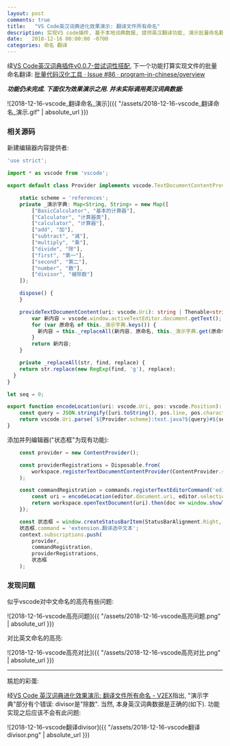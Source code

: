 ```yaml
---
layout: post
comments: true
title:   "VS Code英汉词典进化效果演示: 翻译文件所有命名"
description: 实现VS code插件, 基于本地词典数据, 提供英汉翻译功能, 演示批量命名翻译功能. Demonstrate a new feature in vscode extension to translate English word or phrase to Chinese, by supporting translating all identifiers in a file.
date:   2018-12-16 00:00:00 -0700
categories: 命名 翻译
---
```


续[VS Code英汉词典插件v0.0.7-尝试词性搭配](https://zhuanlan.zhihu.com/p/51525136), 下一个功能打算实现文件的批量命名翻译: [批量代码汉化工具 · Issue #86 · program-in-chinese/overview](https://github.com/program-in-chinese/overview/issues/86#issuecomment-436745681)

***功能仍未完成. 下面仅为效果演示之用. 并未实际调用英汉词典数据:***

![2018-12-16-vscode_翻译命名_演示]({{ "/assets/2018-12-16-vscode_翻译命名_演示.gif" | absolute_url }})

### 相关源码

新建编辑器内容提供者:
```typescript
'use strict';

import * as vscode from 'vscode';

export default class Provider implements vscode.TextDocumentContentProvider{

	static scheme = 'references';
	private _演示字典: Map<String, String> = new Map([
		["BasicCalculator", "基本的计算器"],
		["Calculator", "计算器类"],
		["calculator", "计算器"],
		["add", "加"],
		["subtract", "減"],
		["multiply", "乘"],
		["divide", "除"],
		["first", "第一"],
		["second", "第二"],
		["number", "数"],
		["divisor", "被除数"]
	]);

	dispose() {
	}

	provideTextDocumentContent(uri: vscode.Uri): string | Thenable<string> {
		var 新内容 = vscode.window.activeTextEditor.document.getText();
		for (var 原命名 of this._演示字典.keys()) {
		  新内容 = this._replaceAll(新内容, 原命名, this._演示字典.get(原命名));
		}
		return 新内容;
	}

	private _replaceAll(str, find, replace) {
    return str.replace(new RegExp(find, 'g'), replace);
  }
}

let seq = 0;

export function encodeLocation(uri: vscode.Uri, pos: vscode.Position): vscode.Uri {
	const query = JSON.stringify([uri.toString(), pos.line, pos.character]);
	return vscode.Uri.parse(`${Provider.scheme}:test.java?${query}#${seq++}`);
}
```
添加并列编辑器("状态框"为现有功能):
```typescript
    const provider = new ContentProvider();

    const providerRegistrations = Disposable.from(
		workspace.registerTextDocumentContentProvider(ContentProvider.scheme, provider)
    );

	const commandRegistration = commands.registerTextEditorCommand('editor.翻译标识符', editor => {
		const uri = encodeLocation(editor.document.uri, editor.selection.active);
		return workspace.openTextDocument(uri).then(doc => window.showTextDocument(doc, editor.viewColumn + 1));
    });

    const 状态框 = window.createStatusBarItem(StatusBarAlignment.Right, 100);
    状态框.command = 'extension.翻译选中文本';
    context.subscriptions.push(
        provider,
        commandRegistration,
        providerRegistrations,
        状态框
    );
```
### 发现问题

似乎vscode对中文命名的高亮有些问题:

![2018-12-16-vscode高亮问题]({{ "/assets/2018-12-16-vscode高亮问题.png" | absolute_url }})

对比英文命名的高亮:

![2018-12-16-vscode高亮对比]({{ "/assets/2018-12-16-vscode高亮对比.png" | absolute_url }})

-------------------------------------

尴尬的彩蛋:

经[VS Code 英汉词典进化效果演示: 翻译文件所有命名 - V2EX](https://www.v2ex.com/t/518148#r_6612887)指出, "演示字典"部分有个错误: divisor是"除数". 当然, 本身英汉词典数据是正确的(如下). 功能实现之后应该不会有此问题:

![2018-12-16-vscode翻译divisor]({{ "/assets/2018-12-16-vscode翻译divisor.png" | absolute_url }})
